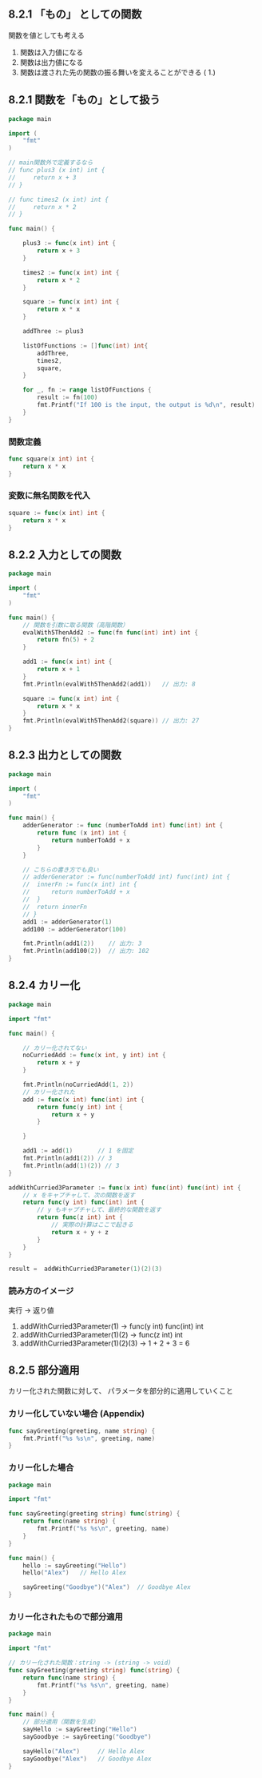 ## 8.2.1 「もの」 としての関数

関数を値としても考える

1. 関数は入力値になる
2. 関数は出力値になる
3. 関数は渡された先の関数の振る舞いを変えることができる ( 1.)

## 8.2.1 関数を「もの」として扱う

```go
package main

import (
	"fmt"
)

// main関数外で定義するなら
// func plus3 (x int) int {
//     return x + 3
// }

// func times2 (x int) int {
//     return x * 2
// }

func main() {

	plus3 := func(x int) int {
		return x + 3
	}

	times2 := func(x int) int {
		return x * 2
	}

	square := func(x int) int {
		return x * x
	}

	addThree := plus3

	listOfFunctions := []func(int) int{
		addThree,
		times2,
		square,
	}

	for _, fn := range listOfFunctions {
		result := fn(100)
		fmt.Printf("If 100 is the input, the output is %d\n", result)
	}
}
```


### 関数定義
```go
func square(x int) int {
	return x * x
}
```

### 変数に無名関数を代入
```go
square := func(x int) int {
	return x * x
}
```

## 8.2.2 入力としての関数


```go
package main

import (
	"fmt"
)

func main() {
	// 関数を引数に取る関数（高階関数）
	evalWith5ThenAdd2 := func(fn func(int) int) int {
		return fn(5) + 2
	}

	add1 := func(x int) int {
		return x + 1
	}
	fmt.Println(evalWith5ThenAdd2(add1))   // 出力: 8

	square := func(x int) int {
		return x * x
	}
	fmt.Println(evalWith5ThenAdd2(square)) // 出力: 27
}
```

## 8.2.3 出力としての関数

```go
package main

import (
	"fmt"
)

func main() {
    adderGenerator := func (numberToAdd int) func(int) int {
        return func (x int) int {
            return numberToAdd + x
        }
    }

    // こちらの書き方でも良い
    // adderGenerator := func(numberToAdd int) func(int) int {
	// 	innerFn := func(x int) int {
	// 		return numberToAdd + x
	// 	}
	// 	return innerFn
	// }
	add1 := adderGenerator(1)
	add100 := adderGenerator(100)

	fmt.Println(add1(2))    // 出力: 3
	fmt.Println(add100(2))  // 出力: 102
}
```

## 8.2.4 カリー化

```go
package main

import "fmt"

func main() {

	// カリー化されてない
	noCurriedAdd := func(x int, y int) int {
		return x + y
	}

	fmt.Println(noCurriedAdd(1, 2))
	// カリー化された
	add := func(x int) func(int) int {
		return func(y int) int {
			return x + y
		}

	}

	add1 := add(1)       // 1 を固定
	fmt.Println(add1(2)) // 3
    fmt.Println(add(1)(2)) // 3
}
```

```go
addWithCurried3Parameter := func(x int) func(int) func(int) int {
	// x をキャプチャして、次の関数を返す
	return func(y int) func(int) int {
		// y もキャプチャして、最終的な関数を返す
		return func(z int) int {
			// 実際の計算はここで起きる
			return x + y + z
		}
	}
}

result =  addWithCurried3Parameter(1)(2)(3)
```

### 読み方のイメージ

実行 -> 返り値
1. addWithCurried3Parameter(1) → func(y int) func(int) int
2. addWithCurried3Parameter(1)(2) → func(z int) int
3. addWithCurried3Parameter(1)(2)(3) → 1 + 2 + 3 = 6


## 8.2.5 部分適用

カリー化された関数に対して、
パラメータを部分的に適用していくこと

### カリー化していない場合 (Appendix)
```go
func sayGreeting(greeting, name string) {
	fmt.Printf("%s %s\n", greeting, name)
}
```

### カリー化した場合
```go
package main

import "fmt"

func sayGreeting(greeting string) func(string) {
	return func(name string) {
		fmt.Printf("%s %s\n", greeting, name)
	}
}

func main() {
	hello := sayGreeting("Hello")
	hello("Alex")   // Hello Alex

	sayGreeting("Goodbye")("Alex")  // Goodbye Alex
}
```

### カリー化されたもので部分適用

```go
package main

import "fmt"

// カリー化された関数：string -> (string -> void)
func sayGreeting(greeting string) func(string) {
	return func(name string) {
		fmt.Printf("%s %s\n", greeting, name)
	}
}

func main() {
	// 部分適用（関数を生成）
	sayHello := sayGreeting("Hello")
	sayGoodbye := sayGreeting("Goodbye")

	sayHello("Alex")     // Hello Alex
	sayGoodbye("Alex")   // Goodbye Alex
}
```
